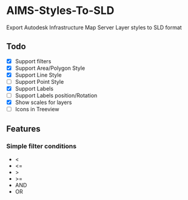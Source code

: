 # AIMS-Styles-To-SLD
Export Autodesk Infrastructure Map Server Layer styles to SLD format

## Todo
- [x] Support filters
- [x] Support Area/Polygon Style
- [X] Support Line Style
- [ ] Support Point Style
- [x] Support Labels
- [ ] Support Labels position/Rotation
- [x] Show scales for layers 
- [ ] Icons in Treeview

## Features
### Simple filter conditions
- <
- <=
- &#62;
- &#62;=
- AND
- OR


